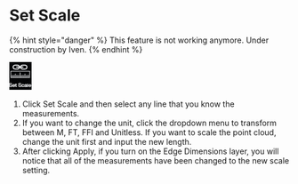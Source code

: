 # Set Scale

{% hint style="danger" %}
This feature is not working anymore. Under construction by Iven.
{% endhint %}

![](../.gitbook/assets/setscale.jpg)

1. Click Set Scale and then select any line that you know the measurements.
2. If you want to change the unit, click the dropdown menu to transform between M, FT, FFI and Unitless. If you want to scale the point cloud, change the unit first and input the new length.
3. After clicking Apply, if you turn on the Edge Dimensions layer, you will notice that all of the measurements have been changed to the new scale setting.

